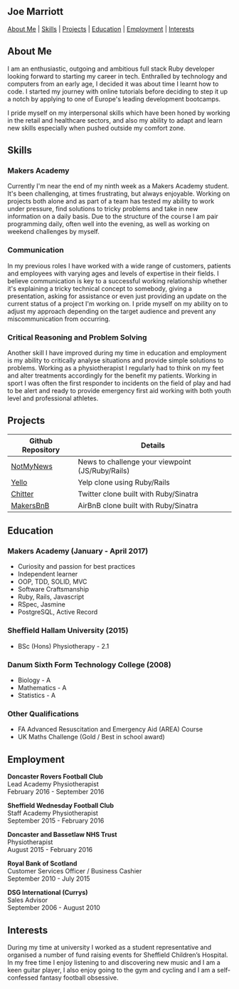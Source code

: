 ## Joe Marriott

[About Me](#about_me)  |  [Skills](#skills)  |  [Projects](#projects) |  [Education](#education)  |  [Employment](#employment) | [Interests](#interests)


## <a name="about_me">About Me</a>


I am an enthusiastic, outgoing and ambitious full stack Ruby developer looking forward to starting my career in tech. Enthralled by technology and computers from an early age, I decided it was about time I learnt how to code. I started my journey with online tutorials before deciding to step it up a notch by applying to one of Europe's leading development bootcamps.

I pride myself on my interpersonal skills which have been honed by working in the retail and healthcare sectors, and also my ability to adapt and learn new skills especially when pushed outside my comfort zone. 


## <a name="skills">Skills</a>

### Makers Academy
Currently I'm near the end of my ninth week as a Makers Academy student. It's been challenging, at times frustrating, but always enjoyable. Working on projects both alone and as part of a team has tested my ability to work under pressure, find solutions to tricky problems and take in new information on a daily basis. Due to the structure of the course I am pair programming daily, often well into the evening, as well as working on weekend challenges by myself.

### Communication
In my previous roles I have worked with a wide range of customers, patients and employees with varying ages and levels of expertise in their fields. I believe communication is key to a successful working relationship whether it's explaining a tricky technical concept to somebody, giving a presentation, asking for assistance or even just providing an update on the current status of a project I'm working on. I pride myself on my ability on to adjust my approach depending on the target audience and prevent any miscommunication from occurring.

### Critical Reasoning and Problem Solving
Another skill I have improved during my time in education and employment is my ability to critically analyse situations and provide simple solutions to problems. Working as a physiotherapist I regularly had to think on my feet and alter treatments accordingly for the benefit my patients. Working in sport I was often the first responder to incidents on the field of play and had to be alert and ready to provide emergency first aid working with both youth level and professional athletes.


## <a name="projects">Projects</a>

 Github Repository	| Details
 ---	|	---
[NotMyNews](https://github.com/J-Marriott/NotMyNews)	| News to challenge your viewpoint (JS/Ruby/Rails)
[Yello](https://github.com/treborb/yello)	| Yelp clone using Ruby/Rails
[Chitter](https://github.com/J-Marriott/chitter-challenge)	| Twitter clone built with Ruby/Sinatra
[MakersBnB](https://github.com/J-Marriott/Makersbnb)	| AirBnB clone built with Ruby/Sinatra


## <a name="education">Education</a>


### Makers Academy (January - April 2017)
- Curiosity and passion for best practices
- Independent learner
- OOP, TDD, SOLID, MVC
- Software Craftsmanship
- Ruby, Rails, Javascript
- RSpec, Jasmine
- PostgreSQL, Active Record


### Sheffield Hallam University (2015)
- BSc (Hons) Physiotherapy - 2.1 

### Danum Sixth Form Technology College (2008)
- Biology - A
- Mathematics - A
- Statistics - A

### Other Qualifications
- FA Advanced Resuscitation and Emergency Aid (AREA) Course
- UK Maths Challenge (Gold / Best in school award)


## <a name="employment">Employment</a>


**Doncaster Rovers Football Club** <br>
Lead Academy Physiotherapist <br>
February 2016 - September 2016 <br>

**Sheffield Wednesday Football Club** <br>
Staff Academy Physiotherapist <br>
September 2015 - February 2016 <br>

**Doncaster and Bassetlaw NHS Trust** <br>
Physiotherapist <br>
August 2015 - February 2016 <br>

**Royal Bank of Scotland** <br>
Customer Services Officer / Business Cashier <br>
September 2010 - July 2015 <br>

**DSG International (Currys)** <br>
Sales Advisor <br>
September 2006 - August 2010 <br>


## <a name="interests">Interests</a>

During my time at university I worked as a student representative and organised a number of fund raising events for Sheffield Children’s Hospital. In my free time I enjoy listening to and discovering new music and I am a keen guitar player, I also enjoy going to the gym and cycling and I am a self-confessed fantasy football obsessive.


